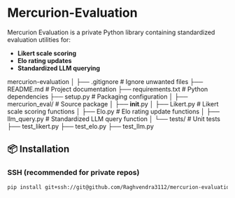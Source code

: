 # Mercurion-Evaluation

Mercurion Evaluation is a private Python library containing standardized evaluation utilities for:
- **Likert scale scoring**
- **Elo rating updates**
- **Standardized LLM querying**

mercurion-evaluation
│
├── .gitignore          # Ignore unwanted files
├── README.md           # Project documentation
├── requirements.txt    # Python dependencies
├── setup.py            # Packaging configuration
│
├── mercurion_eval/     # Source package
│   ├── __init__.py
│   ├── Likert.py       # Likert scale scoring functions
│   ├── Elo.py          # Elo rating update functions
│   ├── llm_query.py    # Standardized LLM query function
│
└── tests/              # Unit tests
    ├── test_likert.py
    ├── test_elo.py
    ├── test_llm.py

## 📦 Installation

### SSH (recommended for private repos)
```bash
pip install git+ssh://git@github.com/Raghvendra3112/mercurion-evaluation.git
